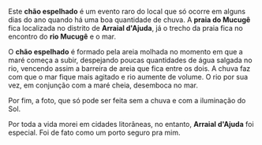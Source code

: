 Este **chão espelhado** é um evento raro do local que só ocorre em alguns dias do ano quando há uma boa quantidade de chuva. A **praia do Mucugê** fica localizada no distrito de **Arraial d'Ajuda**, já o trecho da praia fica no encontro do **rio Mucugê** e o mar.

O **chão espelhado** é formado pela areia molhada no momento em que a maré começa a subir, despejando poucas quantidades de água salgada no rio, vencendo assim a barreira de areia que fica entre os dois. A chuva faz com que o mar fique mais agitado e rio aumente de volume. O rio por sua vez, em conjunção com a maré cheia, desemboca no mar.

Por fim, a foto, que só pode ser feita sem a chuva e com a iluminação do Sol.

Por toda a vida morei em cidades litorâneas, no entanto, **Arraial d'Ajuda** foi especial. Foi de fato como um porto seguro pra mim.

